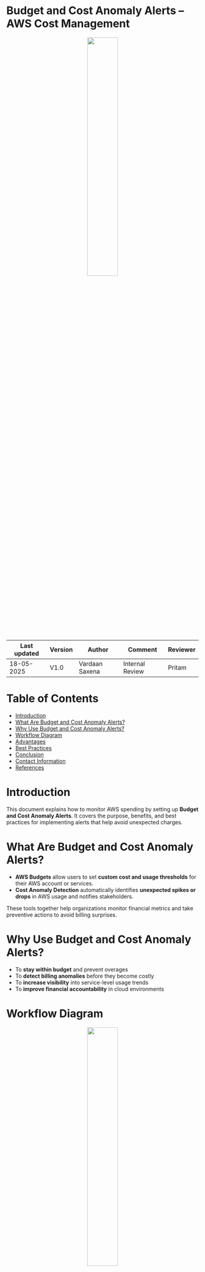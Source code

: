 
# Budget and Cost Anomaly Alerts – AWS Cost Management

<div align="center">
  <img src="https://tse3.mm.bing.net/th?id=OIP.EQ1BvSmkKox0M_flWjNJvwHaEt&pid=Api&P=0&h=180" width="40%"/>
</div>


| Last updated | Version | Author         | Comment | Reviewer |
|-----------|---------|----------------|---------|----------|
| 18-05-2025 | V1.0  | Vardaan Saxena |     Internal Review    | Pritam    |



# **Table of Contents**

- [Introduction](#introduction)
- [What Are Budget and Cost Anomaly Alerts?](#what-are-budget-and-cost-anomaly-alerts)
- [Why Use Budget and Cost Anomaly Alerts?](#why-use-budget-and-cost-anomaly-alerts)
- [Workflow Diagram](#workflow-diagram)
- [Advantages](#advantages)
- [Best Practices](#best-practices)
- [Conclusion](#conclusion)
- [Contact Information](#contact-information)
- [References](#references)



# **Introduction**

This document explains how to monitor AWS spending by setting up **Budget and Cost Anomaly Alerts**. It covers the purpose, benefits, and best practices for implementing alerts that help avoid unexpected charges.



# **What Are Budget and Cost Anomaly Alerts?**

- **AWS Budgets** allow users to set **custom cost and usage thresholds** for their AWS account or services.
- **Cost Anomaly Detection** automatically identifies **unexpected spikes or drops** in AWS usage and notifies stakeholders.

These tools together help organizations monitor financial metrics and take preventive actions to avoid billing surprises.



# **Why Use Budget and Cost Anomaly Alerts?**

- To **stay within budget** and prevent overages
- To **detect billing anomalies** before they become costly
- To **increase visibility** into service-level usage trends
- To **improve financial accountability** in cloud environments



# **Workflow Diagram**

<div align="center">
  <img src="https://blog.mirrorreview.com/wp-content/uploads/2022/03/Cloud-Architect.jpg" width="40%"/>
</div>


# **Advantages**

| Feature                    | Benefit                                                 |
| -------------------------- | ------------------------------------------------------- |
| **Budget Alerts**              | Warns before overspending occurs                        |
| **Cost Anomaly Detection**    | Automatically detects abnormal charges                  |
| **Multi-channel Notification** | Get alerts via Email, SNS, Slack, or ChatOps tools      |
| **Service/Account Level**      | Analyze spending at granular levels (service/account)   |
| **Historical Comparison**      | Learns from past usage to detect spikes more accurately |



# **Best Practices**

| **Best Practice**                   | Description                                                                 |
|--------------------------------|-----------------------------------------------------------------------------|
| **Tag Resources**                  | Use proper tagging for environments, teams, and services to allocate budgets effectively. |
| **Granular Budgets**               | Set separate budgets per service, team, or project.                        |
| **Enable Daily Notifications**     | Get notified early to act quickly.                                         |
| **Regular Reviews**                | Review Cost Explorer weekly or monthly.                                    |
| **Use Trusted Advisor**            | Integrate with cost optimization recommendations.                          |
| **Combine With CloudWatch**        | Use for real-time alerting and automated responses.                        |


# **Conclusion**

Budget and Cost Anomaly Alerts help teams take proactive steps in cost management, especially in dynamic cloud environments. By leveraging these AWS tools and following best practices, organizations can improve cost efficiency, prevent waste, and stay in control of their cloud expenses.



# **Contact Information**

|Name|Email Address|
|:---:|:---:|
|**Vardaan Saxena**|vardaan.saxena.snaatak@mygurukulam.co |




# **References**

| Title                                                                                                                           | Description                                |
| ------------------------------------------------------------------------------------------------------------------------------- | ------------------------------------------ |
| [AWS Budgets](https://docs.aws.amazon.com/cost-management/latest/userguide/budgets-managing-costs.html)                         | Setup and manage AWS budgets               |
| [AWS Cost Anomaly Detection](https://docs.aws.amazon.com/cost-anomaly-detection/latest/userguide/what-is.html)                  | Understand and configure anomaly detection |
| [AWS Cost Explorer](https://docs.aws.amazon.com/cost-management/latest/userguide/ce-what-is.html)                               | View and analyze usage and cost            |
| [Trusted Advisor Cost Checks](https://docs.aws.amazon.com/awssupport/latest/user/trusted-advisor-cost-optimization-checks.html) | Cost-saving recommendations                |

